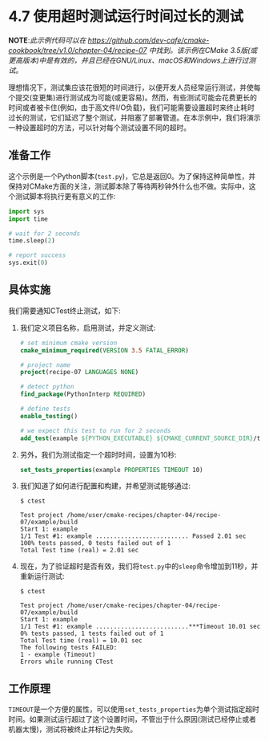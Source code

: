 # 4.7 使用超时测试运行时间过长的测试

**NOTE**:*此示例代码可以在 https://github.com/dev-cafe/cmake-cookbook/tree/v1.0/chapter-04/recipe-07 中找到。该示例在CMake 3.5版(或更高版本)中是有效的，并且已经在GNU/Linux、macOS和Windows上进行过测试。*

理想情况下，测试集应该花很短的时间进行，以便开发人员经常运行测试，并使每个提交(变更集)进行测试成为可能(或更容易)。然而，有些测试可能会花费更长的时间或者被卡住(例如，由于高文件I/O负载)，我们可能需要设置超时来终止耗时过长的测试，它们延迟了整个测试，并阻塞了部署管道。在本示例中，我们将演示一种设置超时的方法，可以针对每个测试设置不同的超时。

## 准备工作

这个示例是一个Python脚本(`test.py`)，它总是返回0。为了保持这种简单性，并保持对CMake方面的关注，测试脚本除了等待两秒钟外什么也不做。实际中，这个测试脚本将执行更有意义的工作:

```python
import sys
import time

# wait for 2 seconds
time.sleep(2)

# report success
sys.exit(0)
```

## 具体实施

我们需要通知CTest终止测试，如下:

1. 我们定义项目名称，启用测试，并定义测试:

   ```cmake
   # set minimum cmake version
   cmake_minimum_required(VERSION 3.5 FATAL_ERROR)
   
   # project name
   project(recipe-07 LANGUAGES NONE)
   
   # detect python
   find_package(PythonInterp REQUIRED)
   
   # define tests
   enable_testing()
   
   # we expect this test to run for 2 seconds
   add_test(example ${PYTHON_EXECUTABLE} ${CMAKE_CURRENT_SOURCE_DIR}/test.py)
   ```

2. 另外，我们为测试指定一个超时时间，设置为10秒:

   ```cmake
   set_tests_properties(example PROPERTIES TIMEOUT 10)
   ```

3. 我们知道了如何进行配置和构建，并希望测试能够通过:

   ```shell
   $ ctest
   
   Test project /home/user/cmake-recipes/chapter-04/recipe-07/example/build
   Start 1: example
   1/1 Test #1: example .......................... Passed 2.01 sec
   100% tests passed, 0 tests failed out of 1
   Total Test time (real) = 2.01 sec
   ```

4. 现在，为了验证超时是否有效，我们将`test.py`中的`sleep`命令增加到11秒，并重新运行测试:

   ```shell
   $ ctest
   
   Test project /home/user/cmake-recipes/chapter-04/recipe-07/example/build
   Start 1: example
   1/1 Test #1: example ..........................***Timeout 10.01 sec
   0% tests passed, 1 tests failed out of 1
   Total Test time (real) = 10.01 sec
   The following tests FAILED:
   1 - example (Timeout)
   Errors while running CTest
   ```

## 工作原理

`TIMEOUT`是一个方便的属性，可以使用`set_tests_properties`为单个测试指定超时时间。如果测试运行超过了这个设置时间，不管出于什么原因(测试已经停止或者机器太慢)，测试将被终止并标记为失败。

